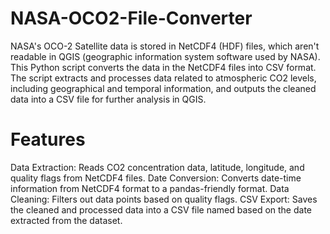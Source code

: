 # NASA-OCO2-File-Converter

NASA's OCO-2 Satellite data is stored in NetCDF4 (HDF) files, which aren't readable in QGIS (geographic information system software used by NASA). This Python script converts the data in the NetCDF4 files into CSV format. The script extracts and processes data related to atmospheric CO2 levels, including geographical and temporal information, and outputs the cleaned data into a CSV file for further analysis in QGIS. 

# Features
Data Extraction: Reads CO2 concentration data, latitude, longitude, and quality flags from NetCDF4 files.
Date Conversion: Converts date-time information from NetCDF4 format to a pandas-friendly format.
Data Cleaning: Filters out data points based on quality flags.
CSV Export: Saves the cleaned and processed data into a CSV file named based on the date extracted from the dataset.
